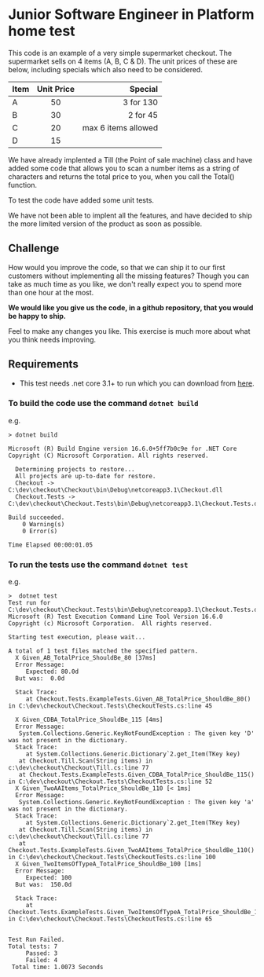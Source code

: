 # Junior Software Engineer in Platform home test

This code is an example of a very simple supermarket checkout. The supermarket sells on 4 items (A, B, C & D). The unit prices of these are below, including specials which also need to be considered.

|Item |  Unit Price | Special |
| ------------- |:-------------:| -----:|
|    A |     50 |      3 for 130 |
|    B |     30 |     2 for 45 |
|    C |     20 | max 6 items allowed|
|    D |     15 | |

We have already implented a Till (the Point of sale machine) class and have added some code that allows you to scan a number items as a string of characters and returns the total price to you, when you call the Total() function.

To test the code have added some unit tests.

We have not been able to implent all the features, and have decided to ship the more limited version of the product as soon as possible.

## Challenge

How would you improve the code, so that we can ship it to our first customers without implementing all the missing features? Though you can take as much time as you like, we don't really expect you to spend more than one hour at the most.

**We would like you give us the code, in a github repository, that you would be happy to ship.**

Feel to make any changes you like. This exercise is much more about what you think needs improving.

## Requirements

- This test needs .net core 3.1+ to run which you can download from [here](https://dotnet.microsoft.com/download).

### To build the code use the command `dotnet build`

e.g.

```
> dotnet build

Microsoft (R) Build Engine version 16.6.0+5ff7b0c9e for .NET Core
Copyright (C) Microsoft Corporation. All rights reserved.

  Determining projects to restore...
  All projects are up-to-date for restore.
  Checkout -> C:\dev\checkout\Checkout\bin\Debug\netcoreapp3.1\Checkout.dll
  Checkout.Tests -> C:\dev\checkout\Checkout.Tests\bin\Debug\netcoreapp3.1\Checkout.Tests.dll

Build succeeded.
    0 Warning(s)
    0 Error(s)

Time Elapsed 00:00:01.05
```

### To run the tests use the command `dotnet test`  

e.g.

```
>  dotnet test
Test run for C:\dev\checkout\Checkout.Tests\bin\Debug\netcoreapp3.1\Checkout.Tests.dll(.NETCoreApp,Version=v3.1)
Microsoft (R) Test Execution Command Line Tool Version 16.6.0
Copyright (c) Microsoft Corporation.  All rights reserved.

Starting test execution, please wait...

A total of 1 test files matched the specified pattern.
  X Given_AB_TotalPrice_ShouldBe_80 [37ms]
  Error Message:
     Expected: 80.0d
  But was:  0.0d

  Stack Trace:
     at Checkout.Tests.ExampleTests.Given_AB_TotalPrice_ShouldBe_80() in C:\dev\checkout\Checkout.Tests\CheckoutTests.cs:line 45

  X Given_CDBA_TotalPrice_ShouldBe_115 [4ms]
  Error Message:
   System.Collections.Generic.KeyNotFoundException : The given key 'D' was not present in the dictionary.
  Stack Trace:
     at System.Collections.Generic.Dictionary`2.get_Item(TKey key)
   at Checkout.Till.Scan(String items) in c:\dev\checkout\Checkout\Till.cs:line 77
   at Checkout.Tests.ExampleTests.Given_CDBA_TotalPrice_ShouldBe_115() in C:\dev\checkout\Checkout.Tests\CheckoutTests.cs:line 52
  X Given_TwoAAItems_TotalPrice_ShouldBe_110 [< 1ms]
  Error Message:
   System.Collections.Generic.KeyNotFoundException : The given key 'a' was not present in the dictionary.
  Stack Trace:
     at System.Collections.Generic.Dictionary`2.get_Item(TKey key)
   at Checkout.Till.Scan(String items) in c:\dev\checkout\Checkout\Till.cs:line 77
   at Checkout.Tests.ExampleTests.Given_TwoAAItems_TotalPrice_ShouldBe_110() in C:\dev\checkout\Checkout.Tests\CheckoutTests.cs:line 100
  X Given_TwoItemsOfTypeA_TotalPrice_ShouldBe_100 [1ms]
  Error Message:
     Expected: 100
  But was:  150.0d

  Stack Trace:
     at Checkout.Tests.ExampleTests.Given_TwoItemsOfTypeA_TotalPrice_ShouldBe_100() in C:\dev\checkout\Checkout.Tests\CheckoutTests.cs:line 65


Test Run Failed.
Total tests: 7
     Passed: 3
     Failed: 4
 Total time: 1.0073 Seconds
 ```
